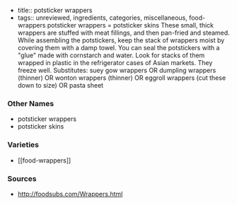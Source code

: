 - title:: potsticker wrappers
- tags:: unreviewed, ingredients, categories, miscellaneous, food-wrappers
potsticker wrappers = potsticker skins These small, thick wrappers are stuffed with meat fillings, and then pan-fried and steamed. While assembling the potstickers, keep the stack of wrappers moist by covering them with a damp towel. You can seal the potstickers with a "glue" made with cornstarch and water. Look for stacks of them wrapped in plastic in the refrigerator cases of Asian markets. They freeze well. Substitutes: suey gow wrappers OR dumpling wrappers (thinner) OR wonton wrappers (thinner) OR eggroll wrappers (cut these down to size) OR pasta sheet

### Other Names

* potsticker wrappers
* potsticker skins

### Varieties

* [[food-wrappers]]

### Sources
* http://foodsubs.com/Wrappers.html
